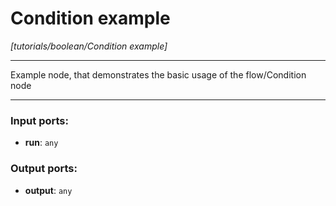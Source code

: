 # Condition example

_[tutorials/boolean/Condition example]_

---

Example node, that demonstrates the basic usage of the flow/Condition node  

---

### Input ports:

* __run__: ` any `

### Output ports:

* __output__: ` any `

